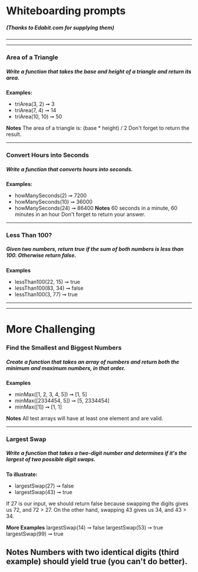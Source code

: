 # Whiteboarding prompts
##### (Thanks to Edabit.com for supplying them)
---
---
### Area of a Triangle
##### Write a function that takes the base and height of a triangle and return its area.

**Examples:**
- triArea(3, 2) ➞ 3
- triArea(7, 4) ➞ 14
- triArea(10, 10) ➞ 50

**Notes**
The area of a triangle is: (base * height) / 2
Don't forget to return the result.

---

### Convert Hours into Seconds
##### Write a function that converts hours into seconds.
**Examples:**
- howManySeconds(2) ➞ 7200
- howManySeconds(10) ➞ 36000
- howManySeconds(24) ➞ 86400
**Notes**
60 seconds in a minute, 60 minutes in an hour
Don't forget to return your answer.

---
### Less Than 100?
##### Given two numbers, return true if the sum of both numbers is less than 100. Otherwise return false.

**Examples**
- lessThan100(22, 15) ➞ true
- lessThan100(83, 34) ➞ false
- lessThan100(3, 77) ➞ true

---
---
# More Challenging

### Find the Smallest and Biggest Numbers
##### Create a function that takes an array of numbers and return both the minimum and maximum numbers, in that order.

**Examples**
- minMax([1, 2, 3, 4, 5]) ➞ [1, 5]
- minMax([2334454, 5]) ➞ [5, 2334454]
- minMax([1]) ➞ [1, 1]

**Notes**
All test arrays will have at least one element and are valid.

---
### Largest Swap
##### Write a function that takes a two-digit number and determines if it's the largest of two possible digit swaps.

**To illustrate:**
- largestSwap(27) ➞ false
- largestSwap(43) ➞ true

If 27 is our input, we should return false because swapping the digits gives us 72, and 72 > 27. On the other hand, swapping 43 gives us 34, and 43 > 34.

**More Examples**
largestSwap(14) ➞ false
largestSwap(53) ➞ true
largestSwap(99) ➞ true

**Notes**
Numbers with two identical digits (third example) should yield true (you can't do better).
---
